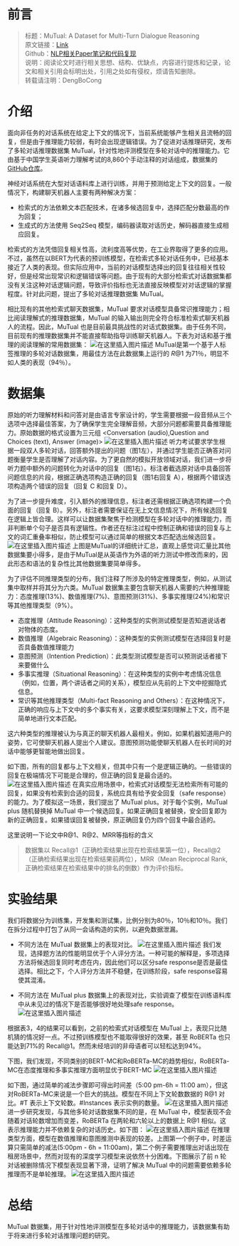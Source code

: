 # 前言

> 标题：MuTual: A Dataset for Multi-Turn Dialogue Reasoning\
> 原文链接：[Link](https://arxiv.org/pdf/2004.04494.pdf)\
> Github：[NLP相关Paper笔记和代码复现](https://github.com/DengBoCong/nlp-paper)\
> 说明：阅读论文时进行相关思想、结构、优缺点，内容进行提炼和记录，论文和相关引用会标明出处，引用之处如有侵权，烦请告知删除。\
> 转载请注明：DengBoCong

# 介绍
面向非任务的对话系统在给定上下文的情况下，当前系统能够产生相关且流畅的回复，但是由于推理能力较弱，有时会出现逻辑错误。为了促进对话推理研究，发布了多轮对话推理数据集 MuTual，针对性地评测模型在多轮对话中的推理能力。它由基于中国学生英语听力理解考试的8,860个手动注释的对话组成，数据集的[GitHub仓库](https://github.com/Nealcly/MuTual)。

神经对话系统在大型对话语料库上进行训练，并用于预测给定上下文的回复。一般情况下，构建聊天机器人主要有两种解决方案：
+ 检索式的方法依赖文本匹配技术，在诸多候选回复中，选择匹配分数最高的作为回复；
+ 生成式的方法使用 Seq2Seq 模型，编码器读取对话历史，解码器直接生成相应回复。

检索式的方法凭借回复相关性高，流利度高等优势，在工业界取得了更多的应用。不过，虽然在以BERT为代表的预训练模型，在检索式多轮对话任务中，已经基本接近了人类的表现。但实际应用中，当前的对话模型选择出的回复往往相关性较好，但是经常出现常识和逻辑错误等问题。由于现有的大部分检索式对话数据集都没有关注这种对话逻辑问题，导致评价指标也无法直接反映模型对对话逻辑的掌握程度。针对此问题，提出了多轮对话推理数据集 MuTual。

相比现有的其他检索式聊天数据集，MuTual 要求对话模型具备常识推理能力；相比阅读理解式的推理数据集，MuTual 的输入输出则完全符合标准检索式聊天机器人的流程。因此，MuTual 也是目前最具挑战性的对话式数据集。由于任务不同，目前现有的推理数据集并不能直接帮助指导训练聊天机器人。下表为对话和基于推理的阅读理解的常用数据集：
![在这里插入图片描述](https://img-blog.csdnimg.cn/20201109234130781.png?x-oss-process=image/watermark,type_ZmFuZ3poZW5naGVpdGk,shadow_10,text_aHR0cHM6Ly9ibG9nLmNzZG4ubmV0L0RCQ18xMjE=,size_16,color_FFFFFF,t_70#pic_center)
MuTual是第一个基于人标签推理的多轮对话数据集，用最佳方法在此数据集上运行的 $R@1$ 为71％，明显不如人类的表现（94％）。

# 数据集
原始的听力理解材料和问答对是由语言专家设计的，学生需要根据一段音频从三个选项中选择最佳答案，为了确保学生完全理解音频，大部分问题都需要具备推理能力。原始数据的格式设置为三元组 <Conversation (audio),Question and Choices (text), Answer (image)>
![在这里插入图片描述](https://img-blog.csdnimg.cn/20201110090755102.png?x-oss-process=image/watermark,type_ZmFuZ3poZW5naGVpdGk,shadow_10,text_aHR0cHM6Ly9ibG9nLmNzZG4ubmV0L0RCQ18xMjE=,size_16,color_FFFFFF,t_70#pic_center)
听力考试要求学生根据一段双人多轮对话，回答额外提出的问题（图1左），并通过学生能否正确答对问题衡量学生是否理解了对话内容。为了更自然的模拟开放领域对话，我们进一步将听力题中额外的问题转化为对话中的回复（图1右）。标注者截选原对话中具备回答问题信息的片段，根据正确选项构造正确的回复（图1右回复 A），根据两个错误选项构造两个错误的回复（回复 C 和回复 D）。

为了进一步提升难度，引入额外的推理信息，标注者还需根据正确选项构建一个负面的回复（回复 B）。另外，标注者需要保证在无上文信息情况下，所有候选回复在逻辑上皆合理。这样可以让数据集聚焦于检测模型在多轮对话中的推理能力，而非判断单个句子是否具有逻辑性。作者还在标注过程中控制正确和错误的回复与上文的词汇重叠率相似，防止模型可以通过简单的根据文本匹配选出候选回复。
![在这里插入图片描述](https://img-blog.csdnimg.cn/20201110091857685.png?x-oss-process=image/watermark,type_ZmFuZ3poZW5naGVpdGk,shadow_10,text_aHR0cHM6Ly9ibG9nLmNzZG4ubmV0L0RCQ18xMjE=,size_16,color_FFFFFF,t_70#pic_center)
上图是MuTual的详细统计汇总，直观上感觉词汇量比其他数据集要小得多，是由于MuTual是从英语作为外语的听力测试中修改而来的，因此形态和语法的复杂性比其他数据集要简单得多。

为了评估不同推理类型的分布，我们注释了所涉及的特定推理类型，例如，从测试集中取样并将其分为六类。MuTual 数据集主要包含聊天机器人需要的六种推理能力：态度推理(13%)、数值推理(7%)、意图预测(31%)、多事实推理(24%)和常识等其他推理类型（9%）。

+ 态度推理（Attitude Reasoning）：这种类型的实例测试模型是否知道说话者对物体的态度。
+ 数值推理（Algebraic Reasoning）：这种类型的实例测试模型在选择回复时是否具备数值推理能力
+ 意图预测（Intention Prediction）：此类型测试模型是否可以预测说话者接下来要做什么
+ 多事实推理（Situational Reasoning）：在这种类型的实例中考虑情况信息（例如，位置，两个讲话者之间的关系），模型应从先前的上下文中挖掘隐式信息。
+ 常识等其他推理类型（Multi-fact Reasoning and Others）：在这种情况下，正确的响应与上下文中的多个事实有关，这要求模型深刻理解上下文，而不是简单地进行文本匹配。

这六种类型的推理被认为与真正的聊天机器人最相关。例如，如果机器知道用户的姿势，它可使聊天机器人提出个人建议。意图预测功能使聊天机器人在长时间的对话中能够更智能地做出回复。

如下图，所有的回复都与上下文相关，但其中只有一个是逻辑正确的。一些错误的回复在极端情况下可能是合理的，但正确的回复是最合适的。
![在这里插入图片描述](https://img-blog.csdnimg.cn/20201110092743942.png?x-oss-process=image/watermark,type_ZmFuZ3poZW5naGVpdGk,shadow_10,text_aHR0cHM6Ly9ibG9nLmNzZG4ubmV0L0RCQ18xMjE=,size_16,color_FFFFFF,t_70#pic_center)
在真实应用场景中，检索式对话模型无法检索所有可能的回复，如果没有检索到合适的回复，系统应具有给予安全回复（safe response）的能力。为了模拟这一场景，我们提出了 MuTual plus。对于每个实例，MuTual plus 随机替换掉 MuTual 中一个候选回复。如果正确回复被替换，安全回复即为新的正确回复。如果错误回复被替换，原正确回复仍为四个回复中最合适的。

这里说明一下论文中R@1、R@2、MRR等指标的含义
>数据集以 Recall@1（正确检索结果出现在检索结果第一位），Recall@2（正确检索结果出现在检索结果前两位），MRR（Mean Reciprocal Rank, 正确检索结果在检索结果中的排名的倒数）作为评价指标。
# 实验结果
我们将数据分为训练集，开发集和测试集，比例分别为80％，10％和10％。我们在拆分过程中打包了从同一会话构造的实例，以避免数据泄漏。
+ 不同方法在 MuTual 数据集上的表现对比。
![在这里插入图片描述](https://img-blog.csdnimg.cn/20201110094123186.png?x-oss-process=image/watermark,type_ZmFuZ3poZW5naGVpdGk,shadow_10,text_aHR0cHM6Ly9ibG9nLmNzZG4ubmV0L0RCQ18xMjE=,size_16,color_FFFFFF,t_70#pic_center)
我们发现，选择题方法的性能明显优于个人评分方法。一种可能的解释是，多项选择方法将候选回复同时考虑在内，因此他们可以区分safe response是否是最佳选择。相比之下，个人评分方法并不稳健，在训练阶段，safe response容易使其混淆。

+ 不同方法在 MuTual plus 数据集上的表现对比，实验调查了模型在训练语料库中从未见过的情况下是否能够很好地处理safe response。
![在这里插入图片描述](https://img-blog.csdnimg.cn/2020111010335387.png?x-oss-process=image/watermark,type_ZmFuZ3poZW5naGVpdGk,shadow_10,text_aHR0cHM6Ly9ibG9nLmNzZG4ubmV0L0RCQ18xMjE=,size_16,color_FFFFFF,t_70#pic_center)

根据表3，4的结果可以看到，之前的检索式对话模型在 MuTual 上，表现只比随机猜的情况好一点。不过预训练模型也不能取得很好的效果，甚至 RoBERTa 也只能达到71%的 Recall@1。然而未经培训的非母语者可以轻松达到94%。

下图，我们发现，不同类别的BERT-MC和RoBERTa-MC的趋势相似，RoBERTa-MC在态度推理和多事实推理方面明显优于BERT-MC
![在这里插入图片描述](https://img-blog.csdnimg.cn/20201110103744714.png?x-oss-process=image/watermark,type_ZmFuZ3poZW5naGVpdGk,shadow_10,text_aHR0cHM6Ly9ibG9nLmNzZG4ubmV0L0RCQ18xMjE=,size_16,color_FFFFFF,t_70#pic_center)

如下图，通过简单的减法步骤即可得出时间差（5:00 pm-6h = 11:00 am），但这对RoBERTa-MC来说是一个巨大的挑战。模型在不同上下文轮数数据的 R@1 对比。#T 表示上下文轮数。#Instances 表示实例的数量。
![在这里插入图片描述](https://img-blog.csdnimg.cn/20201110104418149.png?x-oss-process=image/watermark,type_ZmFuZ3poZW5naGVpdGk,shadow_10,text_aHR0cHM6Ly9ibG9nLmNzZG4ubmV0L0RCQ18xMjE=,size_16,color_FFFFFF,t_70#pic_center)
进一步研究发现，与其他多轮对话数据集不同的是，在 MuTual 中，模型表现不会随着对话轮数增加而变差，RoBERTa 在两轮和六轮以上的数据上 R@1 相似。这表示推理能力并不依赖复杂的对话历史。如下图：
![在这里插入图片描述](https://img-blog.csdnimg.cn/20201110104742960.png?x-oss-process=image/watermark,type_ZmFuZ3poZW5naGVpdGk,shadow_10,text_aHR0cHM6Ly9ibG9nLmNzZG4ubmV0L0RCQ18xMjE=,size_16,color_FFFFFF,t_70#pic_center)
在推理类型方面，模型在数值推理和意图推测中表现的较差。上图第一个例子中，时差运算只需简单的减法(5:00pm - 6h = 11:00am)，第二个例子需要推理出对话出现在租房场景中，然而对现有的深度学习模型来说依然十分困难。下图展示了前 n 轮对话被删除情况下模型表现显著下滑，证明了解决 MuTual 中的问题需要依赖多轮推理而不是单轮推理。
![在这里插入图片描述](https://img-blog.csdnimg.cn/20201110105031354.png?x-oss-process=image/watermark,type_ZmFuZ3poZW5naGVpdGk,shadow_10,text_aHR0cHM6Ly9ibG9nLmNzZG4ubmV0L0RCQ18xMjE=,size_16,color_FFFFFF,t_70#pic_center)
# 总结
MuTual 数据集，用于针对性地评测模型在多轮对话中的推理能力，该数据集有助于将来进行多轮对话推理问题的研究。
